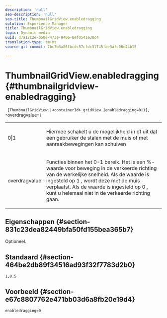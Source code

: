 ```yaml
---
description: 'null'
seo-description: 'null'
seo-title: ThumbnailGridView.enabledragging
solution: Experience Manager
title: ThumbnailGridView.enabledragging
topic: Dynamic media
uuid: d7a12c2e-b50e-473e-9406-8ef0541e38c4
translation-type: tm+mt
source-git-commit: 7bc7b3a86fbcdc57cfdc31745fae3afc06e44b15

---
```



# ThumbnailGridView.enabledragging{#thumbnailgridview-enabledragging}

` [ThumbnailGridView.|<containerId>_gridView.]enabledragging=0|1[, *`overdragvalue`*]`

<table id="table_B1363BFD20204093AAB326A1AB503B93"> 
 <tbody> 
  <tr> 
   <td> <p> <span class="codeph"> 0|1 </span> </p> </td> 
   <td> <p> Hiermee schakelt u de mogelijkheid in of uit dat een gebruiker de stalen met de muis of met aanraakbewegingen kan schuiven </p> </td> 
  </tr> 
  <tr> 
   <td> <p> <span class="codeph"> <span class="varname"> overdragvalue </span></span> </p> </td> 
   <td> <p> Functies binnen het <span class="codeph"> 0-1 </span> bereik. Het is een <span class="codeph"> %- </span> waarde voor beweging in de verkeerde richting van de werkelijke snelheid. Als de waarde is ingesteld op <span class="codeph"> 1 </span>, wordt deze met de muis verplaatst. Als de waarde is ingesteld op <span class="codeph"> 0 </span>, kunt u helemaal niet in de verkeerde richting gaan. </p> </td> 
  </tr> 
 </tbody> 
</table>

## Eigenschappen {#section-831c23dea82449bfa50fd155bea365b7}

Optioneel.

## Standaard {#section-464be2db89f34516ad93f32f7783d2b0}

`1,0.5`

## Voorbeeld {#section-e67c8807762e471bb03d6a8fb20e19d4}

`enabledragging=0`
